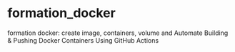 # formation_docker
formation docker: create image, containers, volume and 
Automate Building & Pushing Docker Containers Using GitHub Actions
